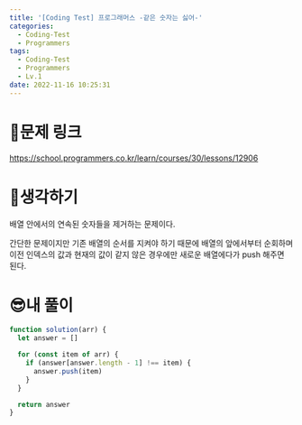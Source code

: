 ```yaml
---
title: '[Coding Test] 프로그래머스 -같은 숫자는 싫어-'
categories:
  - Coding-Test
  - Programmers
tags:
  - Coding-Test
  - Programmers
  - Lv.1
date: 2022-11-16 10:25:31
---
```

# 📃문제 링크
https://school.programmers.co.kr/learn/courses/30/lessons/12906

# 🤨생각하기
배열 안에서의 연속된 숫자들을 제거하는 문제이다.

간단한 문제이지만 기존 배열의 순서를 지켜야 하기 때문에 배열의 앞에서부터 순회하며 이전 인덱스의 값과 현재의 값이 같지 않은 경우에만 새로운 배열에다가 push 해주면 된다.

# 😎내 풀이
```js
function solution(arr) {
  let answer = []

  for (const item of arr) {
    if (answer[answer.length - 1] !== item) {
      answer.push(item)
    }
  }

  return answer
}
```